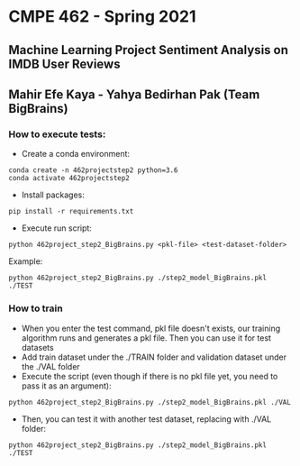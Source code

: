 # CMPE 462 - Spring 2021

## Machine Learning Project Sentiment Analysis on IMDB User Reviews

## Mahir Efe Kaya - Yahya Bedirhan Pak (Team BigBrains)

### How to execute tests:

- Create a conda environment:

```
conda create -n 462projectstep2 python=3.6
conda activate 462projectstep2
```

- Install packages:

```
pip install -r requirements.txt
```

- Execute run script:

```
python 462project_step2_BigBrains.py <pkl-file> <test-dataset-folder>
```

Example:

```
python 462project_step2_BigBrains.py ./step2_model_BigBrains.pkl ./TEST
```

### How to train

- When you enter the test command, pkl file doesn't exists, our training algorithm runs and generates a pkl file. Then you can use it for test datasets
- Add train dataset under the ./TRAIN folder and validation dataset under the ./VAL folder
- Execute the script (even though if there is no pkl file yet, you need to pass it as an argument):

```
python 462project_step2_BigBrains.py ./step2_model_BigBrains.pkl ./VAL
```

- Then, you can test it with another test dataset, replacing with ./VAL folder:

```
python 462project_step2_BigBrains.py ./step2_model_BigBrains.pkl ./TEST
```
